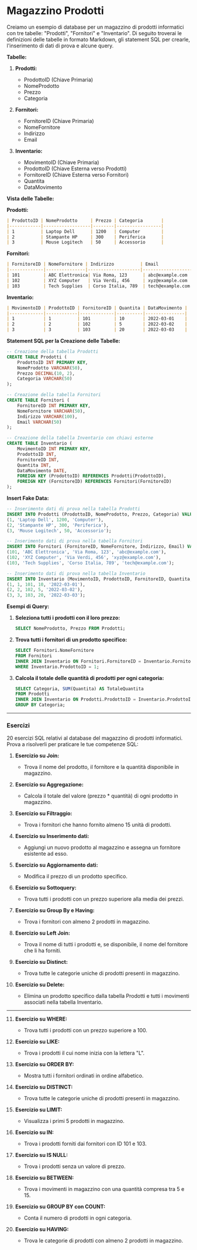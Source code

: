# Magazzino Prodotti

Creiamo un esempio di database per un magazzino di prodotti informatici con tre tabelle: "Prodotti", "Fornitori" e "Inventario". Di seguito troverai le definizioni delle tabelle in formato Markdown, gli statement SQL per crearle, l'inserimento di dati di prova e alcune query.

**Tabelle:**

1. **Prodotti:**
   - ProdottoID (Chiave Primaria)
   - NomeProdotto
   - Prezzo
   - Categoria

2. **Fornitori:**
   - FornitoreID (Chiave Primaria)
   - NomeFornitore
   - Indirizzo
   - Email

3. **Inventario:**
   - MovimentoID (Chiave Primaria)
   - ProdottoID (Chiave Esterna verso Prodotti)
   - FornitoreID (Chiave Esterna verso Fornitori)
   - Quantita
   - DataMovimento

**Vista delle Tabelle:**

**Prodotti:**

```markdown
| ProdottoID | NomeProdotto     | Prezzo | Categoria       |
|------------|------------------|--------|-----------------|
| 1          | Laptop Dell      | 1200   | Computer        |
| 2          | Stampante HP     | 300    | Periferica      |
| 3          | Mouse Logitech   | 50     | Accessorio      |
```

**Fornitori:**

```markdown
| FornitoreID | NomeFornitore | Indirizzo          | Email                   |
|-------------|---------------|--------------------|-------------------------|
| 101         | ABC Elettronica| Via Roma, 123      | abc@example.com         |
| 102         | XYZ Computer   | Via Verdi, 456     | xyz@example.com         |
| 103         | Tech Supplies  | Corso Italia, 789  | tech@example.com        |
```

**Inventario:**

```markdown
| MovimentoID | ProdottoID | FornitoreID | Quantita | DataMovimento |
|-------------|------------|-------------|----------|---------------|
| 1           | 1          | 101         | 10       | 2022-03-01    |
| 2           | 2          | 102         | 5        | 2022-03-02    |
| 3           | 3          | 103         | 20       | 2022-03-03    |
```

**Statement SQL per la Creazione delle Tabelle:**

```sql
-- Creazione della tabella Prodotti
CREATE TABLE Prodotti (
    ProdottoID INT PRIMARY KEY,
    NomeProdotto VARCHAR(50),
    Prezzo DECIMAL(10, 2),
    Categoria VARCHAR(50)
);

-- Creazione della tabella Fornitori
CREATE TABLE Fornitori (
    FornitoreID INT PRIMARY KEY,
    NomeFornitore VARCHAR(50),
    Indirizzo VARCHAR(100),
    Email VARCHAR(50)
);

-- Creazione della tabella Inventario con chiavi esterne
CREATE TABLE Inventario (
    MovimentoID INT PRIMARY KEY,
    ProdottoID INT,
    FornitoreID INT,
    Quantita INT,
    DataMovimento DATE,
    FOREIGN KEY (ProdottoID) REFERENCES Prodotti(ProdottoID),
    FOREIGN KEY (FornitoreID) REFERENCES Fornitori(FornitoreID)
);
```

**Insert Fake Data:**

```sql
-- Inserimento dati di prova nella tabella Prodotti
INSERT INTO Prodotti (ProdottoID, NomeProdotto, Prezzo, Categoria) VALUES
(1, 'Laptop Dell', 1200, 'Computer'),
(2, 'Stampante HP', 300, 'Periferica'),
(3, 'Mouse Logitech', 50, 'Accessorio');

-- Inserimento dati di prova nella tabella Fornitori
INSERT INTO Fornitori (FornitoreID, NomeFornitore, Indirizzo, Email) VALUES
(101, 'ABC Elettronica', 'Via Roma, 123', 'abc@example.com'),
(102, 'XYZ Computer', 'Via Verdi, 456', 'xyz@example.com'),
(103, 'Tech Supplies', 'Corso Italia, 789', 'tech@example.com');

-- Inserimento dati di prova nella tabella Inventario
INSERT INTO Inventario (MovimentoID, ProdottoID, FornitoreID, Quantita, DataMovimento) VALUES
(1, 1, 101, 10, '2022-03-01'),
(2, 2, 102, 5, '2022-03-02'),
(3, 3, 103, 20, '2022-03-03');
```

**Esempi di Query:**

1. **Seleziona tutti i prodotti con il loro prezzo:**

   ```sql
   SELECT NomeProdotto, Prezzo FROM Prodotti;
   ```

2. **Trova tutti i fornitori di un prodotto specifico:**

   ```sql
   SELECT Fornitori.NomeFornitore
   FROM Fornitori
   INNER JOIN Inventario ON Fornitori.FornitoreID = Inventario.FornitoreID
   WHERE Inventario.ProdottoID = 1;
   ```

3. **Calcola il totale delle quantità di prodotti per ogni categoria:**

   ```sql
   SELECT Categoria, SUM(Quantita) AS TotaleQuantita
   FROM Prodotti
   INNER JOIN Inventario ON Prodotti.ProdottoID = Inventario.ProdottoID
   GROUP BY Categoria;
   ```

---

### Esercizi

20 esercizi SQL relativi al database del magazzino di prodotti informatici. 
Prova a risolverli per praticare le tue competenze SQL:

1. **Esercizio su Join:**
   - Trova il nome del prodotto, il fornitore e la quantità disponibile in magazzino.

2. **Esercizio su Aggregazione:**
   - Calcola il totale del valore (prezzo * quantità) di ogni prodotto in magazzino.

3. **Esercizio su Filtraggio:**
   - Trova i fornitori che hanno fornito almeno 15 unità di prodotti.

4. **Esercizio su Inserimento dati:**
   - Aggiungi un nuovo prodotto al magazzino e assegna un fornitore esistente ad esso.

5. **Esercizio su Aggiornamento dati:**
   - Modifica il prezzo di un prodotto specifico.

6. **Esercizio su Sottoquery:**
   - Trova tutti i prodotti con un prezzo superiore alla media dei prezzi.

7. **Esercizio su Group By e Having:**
   - Trova i fornitori con almeno 2 prodotti in magazzino.

8. **Esercizio su Left Join:**
   - Trova il nome di tutti i prodotti e, se disponibile, il nome del fornitore che li ha forniti.

9. **Esercizio su Distinct:**
   - Trova tutte le categorie uniche di prodotti presenti in magazzino.

10. **Esercizio su Delete:**
    - Elimina un prodotto specifico dalla tabella Prodotti e tutti i movimenti associati nella tabella Inventario.

---

11. **Esercizio su WHERE:**
    - Trova tutti i prodotti con un prezzo superiore a 100.

12. **Esercizio su LIKE:**
    - Trova i prodotti il cui nome inizia con la lettera "L".

13. **Esercizio su ORDER BY:**
    - Mostra tutti i fornitori ordinati in ordine alfabetico.

14. **Esercizio su DISTINCT:**
    - Trova tutte le categorie uniche di prodotti presenti in magazzino.

15. **Esercizio su LIMIT:**
    - Visualizza i primi 5 prodotti in magazzino.

16. **Esercizio su IN:**
    - Trova i prodotti forniti dai fornitori con ID 101 e 103.

17. **Esercizio su IS NULL:**
    - Trova i prodotti senza un valore di prezzo.

18. **Esercizio su BETWEEN:**
    - Trova i movimenti in magazzino con una quantità compresa tra 5 e 15.

19. **Esercizio su GROUP BY con COUNT:**
    - Conta il numero di prodotti in ogni categoria.

20. **Esercizio su HAVING:**
    - Trova le categorie di prodotti con almeno 2 prodotti in magazzino.


